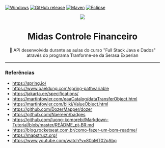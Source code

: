 [![Windows](https://svgshare.com/i/ZhY.svg)](https://svgshare.com/i/ZhY.svg)
[![GitHub release](https://img.shields.io/github/release/Naereen/StrapDown.js.svg)](https://GitHub.com/Naereen/StrapDown.js/releases/)
[![Maven](https://badgen.net/badge/icon/maven?icon=maven&label)](https://https://maven.apache.org/)
[![Eclipse](https://badgen.net/badge/icon/eclipse?icon=eclipse&label)](https://https://eclipse.org/)

<p align="center"> <img src = https://media.moneytimes.com.br/uploads/2019/11/cofrinho-ouro.jpg /> </p>


<h1 align="center"> Midas Controle Financeiro </h1>
<p align="center">🚀 API desenvolvida durante as aulas do curso  "Full Stack Java e Dados" através do programa Tranforme-se da Serasa Experian</p>

<hr>

<h3> Referências </h3>

* https://spring.io/
* https://www.baeldung.com/spring-pathvariable
* https://jakarta.ee/specifications/
* https://martinfowler.com/eaaCatalog/dataTransferObject.html
* https://martinfowler.com/bliki/ValueObject.html
* https://github.com/DozerMapper/dozer
* https://github.com/Naereen/badges
* https://github.com/luong-komorebi/Markdown-Tutorial/blob/master/README_pt-BR.md
* https://blog.rocketseat.com.br/como-fazer-um-bom-readme/
* https://mapstruct.org/
* https://www.youtube.com/watch?v=80aMT02qAbg
